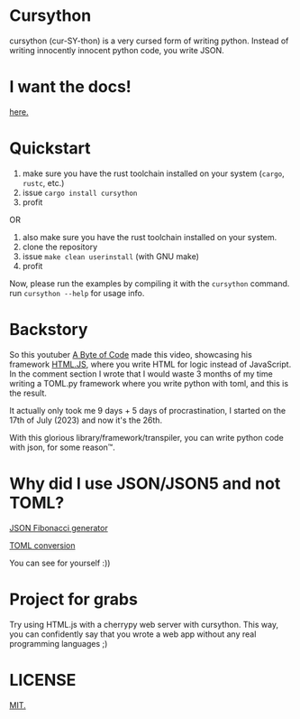# Cursython

cursython (cur-SY-thon) is a very cursed form of writing python. Instead of writing innocently innocent python code, you write JSON.

# I want the docs!

[here.](/DOCS.md)

# Quickstart

1. make sure you have the rust toolchain installed on your system (`cargo`, `rustc`, etc.)
2. issue `cargo install cursython`
3. profit

OR

1. also make sure you have the rust toolchain installed on your system.
2. clone the repository
3. issue `make clean userinstall` (with GNU make)
4. profit

Now, please run the examples by compiling it with the `cursython` command. run `cursython --help` for usage info.

# Backstory

So this youtuber [A Byte of Code](https://youtube.com/@AByteOfCode) made this video, showcasing his framework [HTML.JS](https://www.youtube.com/watch?v=eK_Wnb4cVu0), where you write HTML for logic instead of JavaScript. In the comment section I wrote that I would waste 3 months of my time writing a TOML.py framework where you write python with toml, and this is the result.

It actually only took me 9 days + 5 days of procrastination, I started on the 17th of July (2023) and now it's the 26th.

With this glorious library/framework/transpiler, you can write python code with json, for some reason™.

# Why did I use JSON/JSON5 and not TOML?

[JSON Fibonacci generator](/examples/fib_generator.py.json)

[TOML conversion](https://gist.github.com/ezntek/eadaaf6ae8632037e91ce16f6bde6254)

You can see for yourself :))

# Project for grabs

Try using HTML.js with a cherrypy web server with cursython. This way, you can confidently say that you wrote a web app without any real programming languages ;)

# LICENSE

[MIT.](/LICENSE.md)
